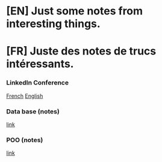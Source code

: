 # [EN] Just some notes from interesting things.
# [FR] Juste des notes de trucs intéressants.

### LinkedIn Conference
  [French](https://github.com/Ezaaii/notes/blob/master/linkedin.md)
  [English]()

### Data base (notes)
  [link](https://github.com/Ezaaii/notes/blob/master/db_relationelles.md)

### POO (notes)
  [link](https://github.com/Ezaaii/notes/blob/master/poo.md)
